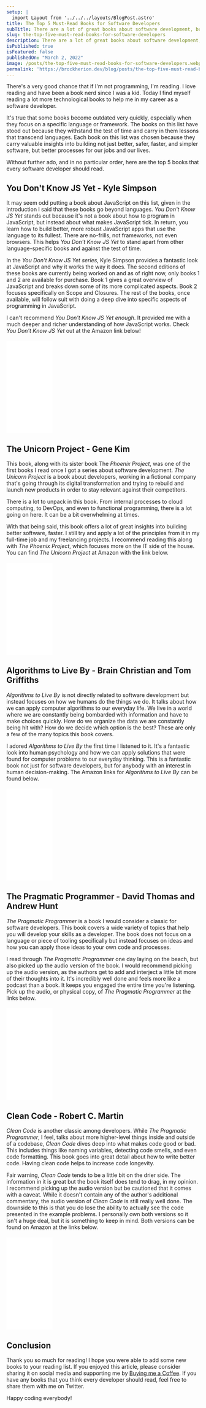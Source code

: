 ```yaml
---
setup: |
  import Layout from '../../../layouts/BlogPost.astro'
title: The Top 5 Must-Read Books for Software Developers
subTitle: There are a lot of great books about software development, but these books are some that every developer should read!
slug: the-top-five-must-read-books-for-software-developers
description: There are a lot of great books about software development, but these books are some that every developer should read!
isPublished: true
isFeatured: false
publishedOn: "March 2, 2022"
image: /posts/the-top-five-must-read-books-for-software-developers.webp
permalink: 'https://brockherion.dev/blog/posts/the-top-five-must-read-books-for-software-developers'
---
```


There's a very good chance that if I'm not programming, I'm reading. I love reading and have been a book nerd since I was a kid. Today I find myself reading a lot more technological books to help me in my career as a software developer.

It's true that some books become outdated very quickly, especially when they focus on a specific language or framework. The books on this list have stood out because they withstand the test of time and carry in them lessons that transcend languages. Each book on this list was chosen because they carry valuable insights into building not just better, safer, faster, and simpler software, but better processes for our jobs and our lives.

Without further ado, and in no particular order, here are the top 5 books that every software developer should read.

## You Don't Know JS Yet - Kyle Simpson

It may seem odd putting a book about JavaScript on this list, given in the introduction I said that these books go beyond languages. _You Don't Know JS Yet_ stands out because it's not a book about how to program in JavaScript, but instead about what makes JavaScript tick. In return, you learn how to build better, more robust JavaScript apps that use the language to its fullest. There are no-frills, not frameworks, not even browsers. This helps _You Don't Know JS Yet_ to stand apart from other language-specific books and against the test of time.

In the _You Don't Know JS Yet series_, Kyle Simpson provides a fantastic look at JavaScript and why it works the way it does. The second editions of these books are currently being worked on and as of right now, only books 1 and 2 are available for purchase. Book 1 gives a great overview of JavaScript and breaks down some of its more complicated aspects. Book 2 focuses specifically on Scope and Closures. The rest of the books, once available, will follow suit with doing a deep dive into specific aspects of programming in JavaScript.

I can't recommend _You Don't Know JS Yet enough_. It provided me with a much deeper and richer understanding of how JavaScript works. Check _You Don't Know JS Yet_ out at the Amazon link below!

<div style="margin-bottom:18px;margin-top:18px;">
<iframe sandbox="allow-popups allow-scripts allow-modals allow-forms allow-same-origin" style="width:120px;height:240px;margin:auto" marginwidth="0" marginheight="0" scrolling="no" frameborder="0" src="//ws-na.amazon-adsystem.com/widgets/q?ServiceVersion=20070822&OneJS=1&Operation=GetAdHtml&MarketPlace=US&source=ss&ref=as_ss_li_til&ad_type=product_link&tracking_id=brockherion-20&language=en_US&marketplace=amazon&region=US&placement=B084DFZ6GW&asins=B084DFZ6GW&linkId=75214e63bb826403913e4544f3f856da&show_border=true&link_opens_in_new_window=true"></iframe>
</div>

## The Unicorn Project - Gene Kim

This book, along with its sister book The _Phoenix Project_, was one of the first books I read once I got a series about software development. _The Unicorn Project_ is a book about developers, working in a fictional company that's going through its digital transformation and trying to rebuild and launch new products in order to stay relevant against their competitors.

There is a lot to unpack in this book. From internal processes to cloud computing, to DevOps, and even to functional programming, there is a lot going on here. It can be a bit overwhelming at times.

With that being said, this book offers a lot of great insights into building better software, faster. I still try and apply a lot of the principles from it in my full-time job and my freelancing projects. I recommend reading this along with _The Phoenix Project_, which focuses more on the IT side of the house. You can find _The Unicorn Project_ at Amazon with the link below.

<div style="margin-bottom:18px;margin-top:18px;">
<iframe sandbox="allow-popups allow-scripts allow-modals allow-forms allow-same-origin" style="width:120px;height:240px;margin:auto" marginwidth="0" marginheight="0" scrolling="no" frameborder="0" src="//ws-na.amazon-adsystem.com/widgets/q?ServiceVersion=20070822&OneJS=1&Operation=GetAdHtml&MarketPlace=US&source=ss&ref=as_ss_li_til&ad_type=product_link&tracking_id=brockherion-20&language=en_US&marketplace=amazon&region=US&placement=1942788762&asins=1942788762&linkId=8b1a24a5ceb0abd24283424d52c1ff3d&show_border=true&link_opens_in_new_window=true"></iframe>
</div>

## Algorithms to Live By - Brain Christian and Tom Griffiths

_Algorithms to Live By_ is not directly related to software development but instead focuses on how we humans do the things we do. It talks about how we can apply computer algorithms to our everyday life. We live in a world where we are constantly being bombarded with information and have to make choices quickly. How do we organize the data we are constantly being hit with? How do we decide which option is the best? These are only a few of the many topics this book covers.

I adored _Algorithms to Live By_ the first time I listened to it. It's a fantastic look into human psychology and how we can apply solutions that were found for computer problems to our everyday thinking. This is a fantastic book not just for software developers, but for anybody with an interest in human decision-making. The Amazon links for _Algorithms to Live By_ can be found below.

<div style="margin-bottom:18px;margin-top:18px;">
<iframe sandbox="allow-popups allow-scripts allow-modals allow-forms allow-same-origin" style="width:120px;height:240px;margin:auto" marginwidth="0" marginheight="0" scrolling="no" frameborder="0" src="//ws-na.amazon-adsystem.com/widgets/q?ServiceVersion=20070822&OneJS=1&Operation=GetAdHtml&MarketPlace=US&source=ss&ref=as_ss_li_til&ad_type=product_link&tracking_id=brockherion-20&language=en_US&marketplace=amazon&region=US&placement=1250118360&asins=1250118360&linkId=226b50dcf420f9630f08603133d55698&show_border=true&link_opens_in_new_window=true"></iframe>
</div>

## The Pragmatic Programmer - David Thomas and Andrew Hunt

_The Pragmatic Programmer_ is a book I would consider a classic for software developers. This book covers a wide variety of topics that help you will develop your skills as a developer. The book does not focus on a language or piece of tooling specifically but instead focuses on ideas and how you can apply those ideas to your own code and processes.

I read through _The Pragmatic Programmer_ one day laying on the beach, but also picked up the audio version of the book. I would recommend picking up the audio version, as the authors get to add and interject a little bit more of their thoughts into it. It's incredibly well done and feels more like a podcast than a book. It keeps you engaged the entire time you're listening. Pick up the audio, or physical copy, of _The Pragmatic Programmer_ at the links below.

<div style="margin-bottom:18px;margin-top:18px;">
<iframe sandbox="allow-popups allow-scripts allow-modals allow-forms allow-same-origin" style="width:120px;height:240px;margin:auto" marginwidth="0" marginheight="0" scrolling="no" frameborder="0" src="//ws-na.amazon-adsystem.com/widgets/q?ServiceVersion=20070822&OneJS=1&Operation=GetAdHtml&MarketPlace=US&source=ss&ref=as_ss_li_til&ad_type=product_link&tracking_id=brockherion-20&language=en_US&marketplace=amazon&region=US&placement=0135957052&asins=0135957052&linkId=c3c370755233618112cd5b603413d828&show_border=true&link_opens_in_new_window=true"></iframe>
</div>

## Clean Code - Robert C. Martin

_Clean Code_ is another classic among developers. While _The Pragmatic Programmer_, I feel, talks about more higher-level things inside and outside of a codebase, _Clean Code_ dives deep into what makes code good or bad. This includes things like naming variables, detecting code smells, and even code formatting. This book goes into great detail about how to write better code. Having clean code helps to increase code longevity.

Fair warning, _Clean Code_ tends to be a little bit on the drier side. The information in it is great but the book itself does tend to drag, in my opinion. I recommend picking up the audio version but be cautioned that it comes with a caveat. While it doesn't contain any of the author's additional commentary, the audio version of _Clean Code_ is still really well done. The downside to this is that you do lose the ability to actually see the code presented in the example problems. I personally own both versions so it isn't a huge deal, but it is something to keep in mind. Both versions can be found on Amazon at the links below.

<div style="margin-bottom:18px;margin-top:18px;">
<iframe sandbox="allow-popups allow-scripts allow-modals allow-forms allow-same-origin" style="width:120px;height:240px;margin:auto" marginwidth="0" marginheight="0" scrolling="no" frameborder="0" src="//ws-na.amazon-adsystem.com/widgets/q?ServiceVersion=20070822&OneJS=1&Operation=GetAdHtml&MarketPlace=US&source=ss&ref=as_ss_li_til&ad_type=product_link&tracking_id=brockherion-20&language=en_US&marketplace=amazon&region=US&placement=0132350882&asins=0132350882&linkId=5d7fa032d310fe56cbb1be75b58cd625&show_border=true&link_opens_in_new_window=true"></iframe>
</div>

## Conclusion

Thank you so much for reading! I hope you were able to add some new books to your reading list. If you enjoyed this article, please consider sharing it on social media and supporting me by [Buying me a Coffee](https://www.buymeacoffee.com/brockherion). If you have any books that you think every developer should read, feel free to share them with me on Twitter.

Happy coding everybody!
